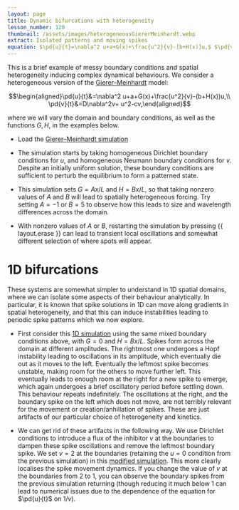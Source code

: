 ```yaml
---
layout: page
title: Dynamic bifurcations with heterogeneity
lesson_number: 120
thumbnail: /assets/images/heterogeneousGiererMeinhardt.webp
extract: Isolated patterns and moving spikes
equation: $\pd{u}{t}=\nabla^2 u+a+G(x)+\frac{u^2}{v}-[b+H(x)]u,$ $\pd{v}{t}=D\nabla^2v+ u^2-cv$
---
```


This is a brief example of messy boundary conditions and spatial heterogeneity inducing complex dynamical behaviours. We consider a heterogeneous version of the [Gierer–Meinhardt](/mathematical-biology/gierer-meinhardt) model:

$$\begin{aligned}\pd{u}{t}&=\nabla^2 u+a+G(x)+\frac{u^2}{v}-(b+H(x))u,\\ \pd{v}{t}&=D\nabla^2v+ u^2-cv,\end{aligned}$$

where we will vary the domain and boundary conditions, as well as the functions $G,H$, in the examples below. 

* Load the [Gierer–Meinhardt simulation](/sim/?preset=GMHeterogeneous2D)

* The simulation starts by taking homogeneous Dirichlet boundary conditions for $u$, and homogeneous Neumann boundary conditions for $v$. Despite an initially uniform solution, these boundary conditions are sufficient to perturb the equilibrium to form a patterned state.

* This simulation sets $G = Ax/L$ and $H = Bx/L$, so that taking nonzero values of $A$ and $B$ will lead to spatially heterogeneous forcing. Try setting $A=-1$ or $B=5$ to observe how this leads to size and wavelength differences across the domain.

* With nonzero values of $A$ or $B$, restarting the simulation by pressing {{ layout.erase }} can lead to transient local oscillations and somewhat different selection of where spots will appear.

# 1D bifurcations

These systems are somewhat simpler to understand in 1D spatial domains, where we can isolate some aspects of their behaviour analytically. In particular, it is known that spike solutions in 1D can move along gradients in spatial heterogeneity, and that this can induce instabilities leading to periodic spike patterns which we now explore.

* First consider this [1D simulation](/sim/?preset=GMHeterogeneousOscillationsMixedBCs) using the same mixed boundary conditions above, with $G=0$ and $H=Bx/L$. Spikes form across the domain at different amplitudes. The rightmost one undergoes a Hopf instability leading to oscillations in its amplitude, which eventually die out as it moves to the left. Eventually the leftmost spike becomes unstable, making room for the others to move further left. This eventually leads to enough room at the right for a new spike to emerge, which again undergoes a brief oscillatory period before settling down. This behaviour repeats indefinitely. The oscillations at the right, and the boundary spike on the left which does not move, are not terribly relevant for the movement or creation/anhillation of spikes. These are just artifacts of our particular choice of heterogeneity and kinetics.

* We can get rid of these artifacts in the following way. We use Dirichlet conditions to introduce a flux of the inhibitor $v$ at the boundaries to dampen these spike oscillations and remove the leftmost boundary spike. We set $v=2$ at the boundaries (retaining the $u=0$ condition from the previous simulation) in this [modified simulation](/sim/?preset=GMHeterogeneousOscillationsDirichletBCs). This more clearly localises the spike movement dynamics. If you change the value of $v$ at the boundaries from 2 to 1, you can observe the boundary spikes from the previous simulation returning (though reducing it much below 1 can lead to numerical issues due to the dependence of the equation for $\pd{u}{t}$ on $1/v$).

